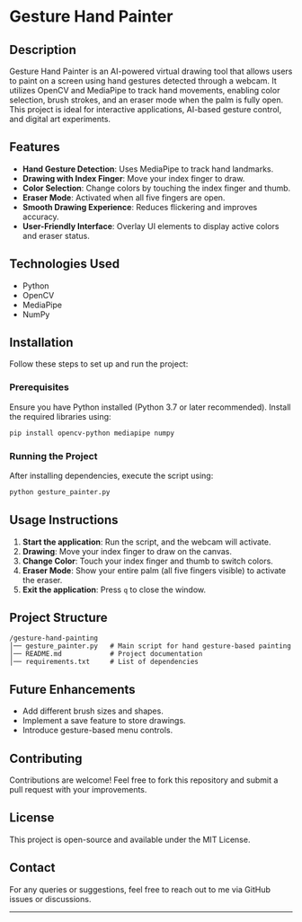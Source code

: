 # Gesture Hand Painter

## Description
Gesture Hand Painter is an AI-powered virtual drawing tool that allows users to paint on a screen using hand gestures detected through a webcam. It utilizes OpenCV and MediaPipe to track hand movements, enabling color selection, brush strokes, and an eraser mode when the palm is fully open. This project is ideal for interactive applications, AI-based gesture control, and digital art experiments.

## Features
- **Hand Gesture Detection**: Uses MediaPipe to track hand landmarks.
- **Drawing with Index Finger**: Move your index finger to draw.
- **Color Selection**: Change colors by touching the index finger and thumb.
- **Eraser Mode**: Activated when all five fingers are open.
- **Smooth Drawing Experience**: Reduces flickering and improves accuracy.
- **User-Friendly Interface**: Overlay UI elements to display active colors and eraser status.

## Technologies Used
- Python
- OpenCV
- MediaPipe
- NumPy

## Installation
Follow these steps to set up and run the project:

### Prerequisites
Ensure you have Python installed (Python 3.7 or later recommended). Install the required libraries using:

```sh
pip install opencv-python mediapipe numpy
```

### Running the Project
After installing dependencies, execute the script using:

```sh
python gesture_painter.py
```

## Usage Instructions
1. **Start the application**: Run the script, and the webcam will activate.
2. **Drawing**: Move your index finger to draw on the canvas.
3. **Change Color**: Touch your index finger and thumb to switch colors.
4. **Eraser Mode**: Show your entire palm (all five fingers visible) to activate the eraser.
5. **Exit the application**: Press `q` to close the window.

## Project Structure
```
/gesture-hand-painting
│── gesture_painter.py   # Main script for hand gesture-based painting
│── README.md            # Project documentation
│── requirements.txt     # List of dependencies
```

## Future Enhancements
- Add different brush sizes and shapes.
- Implement a save feature to store drawings.
- Introduce gesture-based menu controls.

## Contributing
Contributions are welcome! Feel free to fork this repository and submit a pull request with your improvements.

## License
This project is open-source and available under the MIT License.

## Contact
For any queries or suggestions, feel free to reach out to me via GitHub issues or discussions.

---

